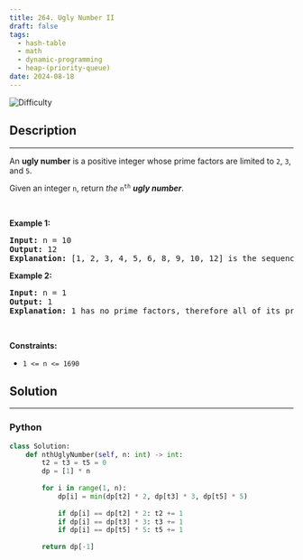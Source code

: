```yaml
---
title: 264. Ugly Number II
draft: false
tags: 
  - hash-table
  - math
  - dynamic-programming
  - heap-(priority-queue)
date: 2024-08-18
---
```


![Difficulty](https://img.shields.io/badge/Difficulty-Medium-blue.svg)

## Description

---
<p>An <strong>ugly number</strong> is a positive integer whose prime factors are limited to <code>2</code>, <code>3</code>, and <code>5</code>.</p>

<p>Given an integer <code>n</code>, return <em>the</em> <code>n<sup>th</sup></code> <em><strong>ugly number</strong></em>.</p>

<p>&nbsp;</p>
<p><strong class="example">Example 1:</strong></p>

<pre>
<strong>Input:</strong> n = 10
<strong>Output:</strong> 12
<strong>Explanation:</strong> [1, 2, 3, 4, 5, 6, 8, 9, 10, 12] is the sequence of the first 10 ugly numbers.
</pre>

<p><strong class="example">Example 2:</strong></p>

<pre>
<strong>Input:</strong> n = 1
<strong>Output:</strong> 1
<strong>Explanation:</strong> 1 has no prime factors, therefore all of its prime factors are limited to 2, 3, and 5.
</pre>

<p>&nbsp;</p>
<p><strong>Constraints:</strong></p>

<ul>
	<li><code>1 &lt;= n &lt;= 1690</code></li>
</ul>


## Solution

---
### Python
``` py title='ugly-number-ii'
class Solution:
    def nthUglyNumber(self, n: int) -> int:
        t2 = t3 = t5 = 0
        dp = [1] * n
        
        for i in range(1, n):
            dp[i] = min(dp[t2] * 2, dp[t3] * 3, dp[t5] * 5)
            
            if dp[i] == dp[t2] * 2: t2 += 1
            if dp[i] == dp[t3] * 3: t3 += 1
            if dp[i] == dp[t5] * 5: t5 += 1
        
        return dp[-1]

```

